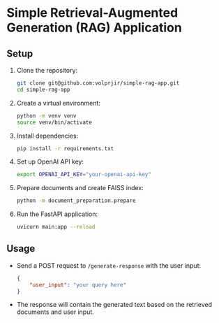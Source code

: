 # Simple Retrieval-Augmented Generation (RAG) Application

## Setup

1. Clone the repository:
    ```bash
    git clone git@github.com:volprjir/simple-rag-app.git
    cd simple-rag-app
    ```
2. Create a virtual environment:
    ```bash
    python -m venv venv
    source venv/bin/activate
    ```
   
3. Install dependencies:
    ```bash
    pip install -r requirements.txt
    ```

4. Set up OpenAI API key:
    ```bash
    export OPENAI_API_KEY="your-openai-api-key"
    ```

4. Prepare documents and create FAISS index:
    ```bash
    python -m document_preparation.prepare
    ```

5. Run the FastAPI application:
    ```bash
    uvicorn main:app --reload
    ```

## Usage

- Send a POST request to `/generate-response` with the user input:
    ```json
    {
        "user_input": "your query here"
    }
    ```

- The response will contain the generated text based on the retrieved documents and user input.